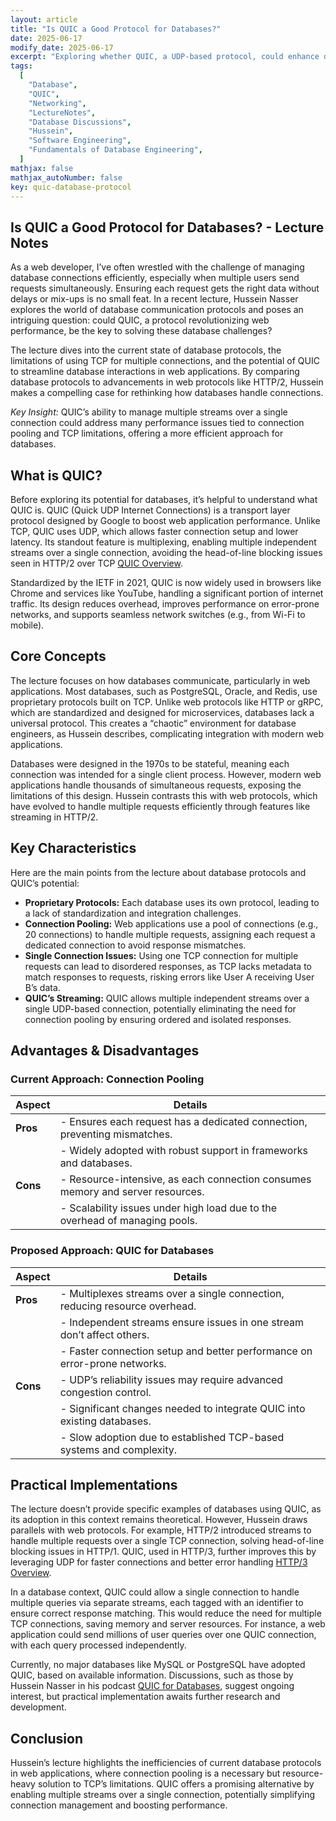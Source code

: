 ```yaml
---
layout: article
title: "Is QUIC a Good Protocol for Databases?"
date: 2025-06-17
modify_date: 2025-06-17
excerpt: "Exploring whether QUIC, a UDP-based protocol, could enhance database performance by replacing TCP-based connection pooling."
tags:
  [
    "Database",
    "QUIC",
    "Networking",
    "LectureNotes",
    "Database Discussions",
    "Hussein",
    "Software Engineering",
    "Fundamentals of Database Engineering",
  ]
mathjax: false
mathjax_autoNumber: false
key: quic-database-protocol
---
```



## Is QUIC a Good Protocol for Databases? - Lecture Notes

As a web developer, I’ve often wrestled with the challenge of managing database connections efficiently, especially when multiple users send requests simultaneously. Ensuring each request gets the right data without delays or mix-ups is no small feat. In a recent lecture, Hussein Nasser explores the world of database communication protocols and poses an intriguing question: could QUIC, a protocol revolutionizing web performance, be the key to solving these database challenges?

The lecture dives into the current state of database protocols, the limitations of using TCP for multiple connections, and the potential of QUIC to streamline database interactions in web applications. By comparing database protocols to advancements in web protocols like HTTP/2, Hussein makes a compelling case for rethinking how databases handle connections.

*Key Insight:* QUIC’s ability to manage multiple streams over a single connection could address many performance issues tied to connection pooling and TCP limitations, offering a more efficient approach for databases.

## What is QUIC?

Before exploring its potential for databases, it’s helpful to understand what QUIC is. QUIC (Quick UDP Internet Connections) is a transport layer protocol designed by Google to boost web application performance. Unlike TCP, QUIC uses UDP, which allows faster connection setup and lower latency. Its standout feature is multiplexing, enabling multiple independent streams over a single connection, avoiding the head-of-line blocking issues seen in HTTP/2 over TCP [QUIC Overview](https://en.wikipedia.org/wiki/QUIC).

Standardized by the IETF in 2021, QUIC is now widely used in browsers like Chrome and services like YouTube, handling a significant portion of internet traffic. Its design reduces overhead, improves performance on error-prone networks, and supports seamless network switches (e.g., from Wi-Fi to mobile).

## Core Concepts

The lecture focuses on how databases communicate, particularly in web applications. Most databases, such as PostgreSQL, Oracle, and Redis, use proprietary protocols built on TCP. Unlike web protocols like HTTP or gRPC, which are standardized and designed for microservices, databases lack a universal protocol. This creates a “chaotic” environment for database engineers, as Hussein describes, complicating integration with modern web applications.

Databases were designed in the 1970s to be stateful, meaning each connection was intended for a single client process. However, modern web applications handle thousands of simultaneous requests, exposing the limitations of this design. Hussein contrasts this with web protocols, which have evolved to handle multiple requests efficiently through features like streaming in HTTP/2.

## Key Characteristics

Here are the main points from the lecture about database protocols and QUIC’s potential:

- **Proprietary Protocols:** Each database uses its own protocol, leading to a lack of standardization and integration challenges.
- **Connection Pooling:** Web applications use a pool of connections (e.g., 20 connections) to handle multiple requests, assigning each request a dedicated connection to avoid response mismatches.
- **Single Connection Issues:** Using one TCP connection for multiple requests can lead to disordered responses, as TCP lacks metadata to match responses to requests, risking errors like User A receiving User B’s data.
- **QUIC’s Streaming:** QUIC allows multiple independent streams over a single UDP-based connection, potentially eliminating the need for connection pooling by ensuring ordered and isolated responses.

## Advantages & Disadvantages

### Current Approach: Connection Pooling

| **Aspect**       | **Details**                                                                 |
|------------------|-----------------------------------------------------------------------------|
| **Pros**         | - Ensures each request has a dedicated connection, preventing mismatches.   |
|                  | - Widely adopted with robust support in frameworks and databases.           |
| **Cons**         | - Resource-intensive, as each connection consumes memory and server resources. |
|                  | - Scalability issues under high load due to the overhead of managing pools. |

### Proposed Approach: QUIC for Databases

| **Aspect**       | **Details**                                                                 |
|------------------|-----------------------------------------------------------------------------|
| **Pros**         | - Multiplexes streams over a single connection, reducing resource overhead. |
|                  | - Independent streams ensure issues in one stream don’t affect others.      |
|                  | - Faster connection setup and better performance on error-prone networks.   |
| **Cons**         | - UDP’s reliability issues may require advanced congestion control.          |
|                  | - Significant changes needed to integrate QUIC into existing databases.     |
|                  | - Slow adoption due to established TCP-based systems and complexity.        |

## Practical Implementations

The lecture doesn’t provide specific examples of databases using QUIC, as its adoption in this context remains theoretical. However, Hussein draws parallels with web protocols. For example, HTTP/2 introduced streams to handle multiple requests over a single TCP connection, solving head-of-line blocking issues in HTTP/1. QUIC, used in HTTP/3, further improves this by leveraging UDP for faster connections and better error handling [HTTP/3 Overview](https://www.infoworld.com/article/3497016/what-is-http-3-the-next-generation-web-protocol.html).

In a database context, QUIC could allow a single connection to handle multiple queries via separate streams, each tagged with an identifier to ensure correct response matching. This would reduce the need for multiple TCP connections, saving memory and server resources. For instance, a web application could send millions of user queries over one QUIC connection, with each query processed independently.

Currently, no major databases like MySQL or PostgreSQL have adopted QUIC, based on available information. Discussions, such as those by Hussein Nasser in his podcast [QUIC for Databases](https://www.listennotes.com/podcasts/the-backend/can-quic-protocol-be-used-as-9JNtncVUuxk/), suggest ongoing interest, but practical implementation awaits further research and development.

## Conclusion

Hussein’s lecture highlights the inefficiencies of current database protocols in web applications, where connection pooling is a necessary but resource-heavy solution to TCP’s limitations. QUIC offers a promising alternative by enabling multiple streams over a single connection, potentially simplifying connection management and boosting performance.
